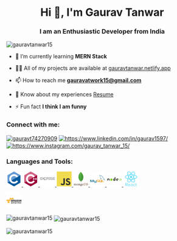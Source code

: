 <h1 align="center">Hi 👋, I'm Gaurav Tanwar</h1>
<h3 align="center">I am an Enthusiastic Developer from India</h3>

<p align="left"> <img src="https://komarev.com/ghpvc/?username=gauravtanwar15&label=Profile%20views&color=0e75b6&style=flat" alt="gauravtanwar15" /> </p>

- 🌱 I’m currently learning **MERN Stack**

- 👨‍💻 All of my projects are available at [gauravtanwar.netlify.app](https://gauravtanwar.netlify.app)

- 📫 How to reach me **gauravatwork15@gmail.com**

- 📄 Know about my experiences [Resume](https://drive.google.com/file/d/1KvOGXcimS1ZzyBjpcy335wzfM604G-W8/view?usp=sharing)

- ⚡ Fun fact **I think I am funny**

<h3 align="left">Connect with me:</h3>
<p align="left">
<a href="https://twitter.com/gauravt74270909" target="blank"><img align="center" src="https://raw.githubusercontent.com/rahuldkjain/github-profile-readme-generator/master/src/images/icons/Social/twitter.svg" alt="gauravt74270909" height="30" width="40" /></a>
<a href="https://linkedin.com/in/https://www.linkedin.com/in/gaurav1597/" target="blank"><img align="center" src="https://raw.githubusercontent.com/rahuldkjain/github-profile-readme-generator/master/src/images/icons/Social/linked-in-alt.svg" alt="https://www.linkedin.com/in/gaurav1597/" height="30" width="40" /></a>
<a href="https://instagram.com/https://www.instagram.com/gaurav_tanwar_15/" target="blank"><img align="center" src="https://raw.githubusercontent.com/rahuldkjain/github-profile-readme-generator/master/src/images/icons/Social/instagram.svg" alt="https://www.instagram.com/gaurav_tanwar_15/" height="30" width="40" /></a>
</p>

<h3 align="left">Languages and Tools:</h3>
  </a> <a href="https://www.cprogramming.com/" target="_blank"> <img src="https://raw.githubusercontent.com/devicons/devicon/master/icons/c/c-original.svg" alt="c" width="40" height="40"/> </a> </a> <a href="https://www.w3schools.com/cpp/" target="_blank"> <img src="https://raw.githubusercontent.com/devicons/devicon/master/icons/cplusplus/cplusplus-original.svg" alt="cplusplus" width="40" height="40"/> </a> <a href="https://www.w3schools.com/cs/" target="_blank">  </a>  <a href="https://expressjs.com" target="_blank"> <img src="https://raw.githubusercontent.com/devicons/devicon/master/icons/express/express-original-wordmark.svg" alt="express" width="40" height="40"/> </a>    <a href="https://www.w3.org/html/" target="_blank"> <a href="https://developer.mozilla.org/en-US/docs/Web/JavaScript" target="_blank"> <img src="https://raw.githubusercontent.com/devicons/devicon/master/icons/javascript/javascript-original.svg" alt="javascript" width="40" height="40"/> <a href="https://www.mongodb.com/" target="_blank"> <img src="https://raw.githubusercontent.com/devicons/devicon/master/icons/mongodb/mongodb-original-wordmark.svg" alt="mongodb" width="40" height="40"/> </a> <a href="https://www.mysql.com/" target="_blank"> <img src="https://raw.githubusercontent.com/devicons/devicon/master/icons/mysql/mysql-original-wordmark.svg" alt="mysql" width="40" height="40"/> </a> <a href="https://nodejs.org" target="_blank"> <img src="https://raw.githubusercontent.com/devicons/devicon/master/icons/nodejs/nodejs-original-wordmark.svg" alt="nodejs" width="40" height="40"/> </a> <a href="https://reactjs.org/" target="_blank"> <img src="https://raw.githubusercontent.com/devicons/devicon/master/icons/react/react-original-wordmark.svg" alt="react" width="40" height="40"/> </a>  <p align="left"> <a href="https://aws.amazon.com" target="_blank"> <img src="https://raw.githubusercontent.com/devicons/devicon/master/icons/amazonwebservices/amazonwebservices-original-wordmark.svg" alt="aws" width="40" height="40"/>  </a>

<p><img align="left" src="https://github-readme-stats.vercel.app/api/top-langs?username=gauravtanwar15&show_icons=true&locale=en&layout=compact" alt="gauravtanwar15" /></p>

<p>&nbsp;<img align="center" src="https://github-readme-stats.vercel.app/api?username=gauravtanwar15&show_icons=true&locale=en" alt="gauravtanwar15" /></p>

<p><img align="center" src="https://github-readme-streak-stats.herokuapp.com/?user=gauravtanwar15&" alt="gauravtanwar15" /></p>
